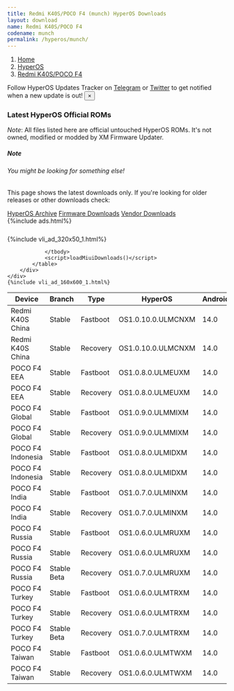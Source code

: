 ```yaml
---
title: Redmi K40S/POCO F4 (munch) HyperOS Downloads
layout: download
name: Redmi K40S/POCO F4
codename: munch
permalink: /hyperos/munch/
---
```

<nav aria-label="breadcrumb">
    <ol class="breadcrumb">
        <li class="breadcrumb-item"><a href="/">Home</a></li>
        <li class="breadcrumb-item"><a href="/hyperos/">HyperOS</a></li>
        <li class="breadcrumb-item active" aria-current="page"><a href="/hyperos/munch/">Redmi K40S/POCO F4</a></li>
    </ol>
</nav>
<div class="alert alert-primary alert-dismissible fade show" role="alert">
    Follow HyperOS Updates Tracker on <a href="https://t.me/MIUIUpdatesTracker" class="alert-link">Telegram</a>
     or <a href="https://twitter.com/MiFwUpdater" class="alert-link">Twitter</a> to get notified when a new update is out!
    <button type="button" class="close" data-dismiss="alert" aria-label="Close">
        <span aria-hidden="true">&times;</span>
    </button>
</div>

### Latest HyperOS Official ROMs
*Note*: All files listed here are official untouched HyperOS ROMs. It's not owned, modified or modded by XM Firmware Updater.
<div class="card">
  <div class="card-body">
    <h5 class="card-title">Note</h5>
    <h6 class="card-subtitle mb-2 text-muted">You might be looking for something else!</h6>
    <p class="card-text">This page shows the latest downloads only.
     If you're looking for older releases or other downloads check:</p>
    <a href="/archive/hyperos/munch/" class="card-link">HyperOS Archive</a>
    <a href="/firmware/munch/" class="card-link">Firmware Downloads</a>
    <a href="/vendor/munch/" class="card-link">Vendor Downloads</a>
  </div>
</div>
{%include ads.html%}
<div class="row justify-content-center">
    <div class="col-10">
        <div class="table-responsive-md" style="margin-top: 25px;">
            {%include vli_ad_320x50_1.html%}
            <table id="miui" class="display dt-responsive nowrap compact table table-striped table-hover table-sm">
                <thead class="thead-dark">
                    <tr>
                        <th data-ref="device">Device</th>
                        <th data-ref="branch">Branch</th>
                        <th data-ref="type">Type</th>
                        <th data-ref="miui">HyperOS</th>
                        <th data-ref="android">Android</th>
                        <th data-ref="size">Size</th>
                        <th data-ref="size">Date</th>
                        <th data-ref="link">Link</th>
                    </tr>
                </thead>
                <tbody>
                <tr><td>Redmi K40S China</td><td>Stable</td><td>Fastboot</td><td>OS1.0.10.0.ULMCNXM</td><td>14.0</td><td>6.4 GB</td><td>2025-04-02</td><td><a href="/hyperos/munch/stable/OS1.0.10.0.ULMCNXM/">Download</a></td></tr>
<tr><td>Redmi K40S China</td><td>Stable</td><td>Recovery</td><td>OS1.0.10.0.ULMCNXM</td><td>14.0</td><td>5.4 GB</td><td>2025-04-10</td><td><a href="/hyperos/munch/stable/OS1.0.10.0.ULMCNXM/">Download</a></td></tr>
<tr><td>POCO F4 EEA</td><td>Stable</td><td>Fastboot</td><td>OS1.0.8.0.ULMEUXM</td><td>14.0</td><td>5.9 GB</td><td>2025-04-09</td><td><a href="/hyperos/munch/stable/OS1.0.8.0.ULMEUXM/">Download</a></td></tr>
<tr><td>POCO F4 EEA</td><td>Stable</td><td>Recovery</td><td>OS1.0.8.0.ULMEUXM</td><td>14.0</td><td>4.7 GB</td><td>2025-04-22</td><td><a href="/hyperos/munch/stable/OS1.0.8.0.ULMEUXM/">Download</a></td></tr>
<tr><td>POCO F4 Global</td><td>Stable</td><td>Fastboot</td><td>OS1.0.9.0.ULMMIXM</td><td>14.0</td><td>6.2 GB</td><td>2025-04-02</td><td><a href="/hyperos/munch/stable/OS1.0.9.0.ULMMIXM/">Download</a></td></tr>
<tr><td>POCO F4 Global</td><td>Stable</td><td>Recovery</td><td>OS1.0.9.0.ULMMIXM</td><td>14.0</td><td>4.7 GB</td><td>2025-04-12</td><td><a href="/hyperos/munch/stable/OS1.0.9.0.ULMMIXM/">Download</a></td></tr>
<tr><td>POCO F4 Indonesia</td><td>Stable</td><td>Fastboot</td><td>OS1.0.8.0.ULMIDXM</td><td>14.0</td><td>6.1 GB</td><td>2025-04-09</td><td><a href="/hyperos/munch/stable/OS1.0.8.0.ULMIDXM/">Download</a></td></tr>
<tr><td>POCO F4 Indonesia</td><td>Stable</td><td>Recovery</td><td>OS1.0.8.0.ULMIDXM</td><td>14.0</td><td>4.6 GB</td><td>2025-04-29</td><td><a href="/hyperos/munch/stable/OS1.0.8.0.ULMIDXM/">Download</a></td></tr>
<tr><td>POCO F4 India</td><td>Stable</td><td>Fastboot</td><td>OS1.0.7.0.ULMINXM</td><td>14.0</td><td>5.4 GB</td><td>2025-04-09</td><td><a href="/hyperos/munch/stable/OS1.0.7.0.ULMINXM/">Download</a></td></tr>
<tr><td>POCO F4 India</td><td>Stable</td><td>Recovery</td><td>OS1.0.7.0.ULMINXM</td><td>14.0</td><td>4.6 GB</td><td>2025-04-21</td><td><a href="/hyperos/munch/stable/OS1.0.7.0.ULMINXM/">Download</a></td></tr>
<tr><td>POCO F4 Russia</td><td>Stable</td><td>Fastboot</td><td>OS1.0.6.0.ULMRUXM</td><td>14.0</td><td>6.0 GB</td><td>2024-12-18</td><td><a href="/hyperos/munch/stable/OS1.0.6.0.ULMRUXM/">Download</a></td></tr>
<tr><td>POCO F4 Russia</td><td>Stable</td><td>Recovery</td><td>OS1.0.6.0.ULMRUXM</td><td>14.0</td><td>4.7 GB</td><td>2025-01-13</td><td><a href="/hyperos/munch/stable/OS1.0.6.0.ULMRUXM/">Download</a></td></tr>
<tr><td>POCO F4 Russia</td><td>Stable Beta</td><td>Recovery</td><td>OS1.0.7.0.ULMRUXM</td><td>14.0</td><td>4.7 GB</td><td>2025-05-07</td><td><a href="/hyperos/munch/stable beta/OS1.0.7.0.ULMRUXM/">Download</a></td></tr>
<tr><td>POCO F4 Turkey</td><td>Stable</td><td>Fastboot</td><td>OS1.0.6.0.ULMTRXM</td><td>14.0</td><td>5.9 GB</td><td>2024-12-18</td><td><a href="/hyperos/munch/stable/OS1.0.6.0.ULMTRXM/">Download</a></td></tr>
<tr><td>POCO F4 Turkey</td><td>Stable</td><td>Recovery</td><td>OS1.0.6.0.ULMTRXM</td><td>14.0</td><td>4.6 GB</td><td>2025-01-13</td><td><a href="/hyperos/munch/stable/OS1.0.6.0.ULMTRXM/">Download</a></td></tr>
<tr><td>POCO F4 Turkey</td><td>Stable Beta</td><td>Recovery</td><td>OS1.0.7.0.ULMTRXM</td><td>14.0</td><td>4.7 GB</td><td>2025-05-07</td><td><a href="/hyperos/munch/stable beta/OS1.0.7.0.ULMTRXM/">Download</a></td></tr>
<tr><td>POCO F4 Taiwan</td><td>Stable</td><td>Fastboot</td><td>OS1.0.6.0.ULMTWXM</td><td>14.0</td><td>5.7 GB</td><td>2024-12-18</td><td><a href="/hyperos/munch/stable/OS1.0.6.0.ULMTWXM/">Download</a></td></tr>
<tr><td>POCO F4 Taiwan</td><td>Stable</td><td>Recovery</td><td>OS1.0.6.0.ULMTWXM</td><td>14.0</td><td>4.5 GB</td><td>2025-01-13</td><td><a href="/hyperos/munch/stable/OS1.0.6.0.ULMTWXM/">Download</a></td></tr>

                </tbody>
                <script>loadMiuiDownloads()</script>
            </table>
        </div>
    </div>
    {%include vli_ad_160x600_1.html%}
</div>
